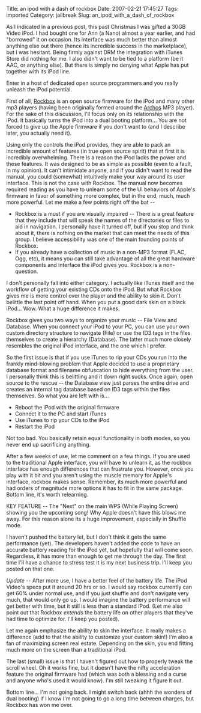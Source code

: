 Title: an ipod with a dash of rockbox
Date: 2007-02-21 17:45:27
Tags: imported
Category: jailbreak
Slug: an_ipod_with_a_dash_of_rockbox


As I indicated in a previous post, this past Christmas I was gifted a 30GB Video iPod. I had bought one for Ann (a Nano) almost a year earlier, and had "borrowed" it on occasion. Its interface was much better than almost anything else out there (hence its incredible success in the marketplace), but I was hesitant. Being firmly against DRM the integration with iTunes Store did nothing for me. I also didn't want to be tied to a platform (be it AAC, or anything else). But there is simply no denying what Apple has put together with its iPod line.

Enter in a host of dedicated open source programmers and you really unleash the iPod potential.

First of all, <a href="http://www.rockbox.org/">Rockbox</a> is an open source firmware for the iPod and many other mp3 players (having been originally formed around the <a title="Never tried one personally" href="http://en.wikipedia.org/wiki/Archos">Archos</a> MP3 player). For the sake of this discussion, I'll focus only on its relationship with the iPod. It basically turns the iPod into a dual booting platform... You are not forced to give up the Apple firmware if you don't want to (and I describe later, you actually need it).

Using only the controls the iPod provides, they are able to pack an incredible amount of features (in true open source spirit) that at first it is incredibly overwhelming. There is a reason the iPod lacks the power and these features. It was designed to be as simple as possible (even to a fault, in my opinion). It can't intimidate anyone, and if you didn't want to read the manual, you could (somewhat) intuitively make your way around its user interface. This is not the case with Rockbox. The manual now becomes required  reading as you have to unlearn some of the UI behaviors of Apple's firmware in favor of something more complex, but in the end, much, much more powerful. Let me make a few points right off the bat --

<ul>
    <li>Rockbox is a must if you are visually impaired -- There is a great feature that they include that will speak the names of the directories or files to aid in navigation. I personally have it turned off, but if you stop and think about it, there is nothing on the market that can meet the needs of this group. I believe accessibility was one of the main founding points of Rockbox.</li>
    <li>If you already have a collection of music in a non-MP3 format (FLAC, Ogg, etc), it means you can still take advantage of all the great hardware components and interface the iPod gives you. Rockbox is a non-question.</li>
</ul>

 I don't personally fall into either category. I actually like iTunes itself and the workflow of getting your existing CDs onto the iPod. But what Rockbox gives me is more control over the player and the ability to skin it. Don't belittle the last point off hand. When you put a good dark skin on a black iPod... Wow. What a huge difference it makes.

Rockbox gives you two ways to organize your music -- File View and Database. When you connect your iPod to your PC, you can use your own custom directory structure to navigate (File) or use the ID3 tags in the files themselves to create a hierarchy (Database). The latter much more closely resembles the original iPod interface, and the one which I prefer.

So the first issue is that if you use iTunes to rip your CDs you run into the frankly mind-blowing problem that Apple decided to use a proprietary database format and filename obfuscation to hide everything from the user. I personally think this is belittling and it down right sucks. Once again, open source to the rescue -- the Database view just parses the entire drive and creates an internal tag database based on ID3 tags within the files themselves. So what you are left with is...

<ul>
    <li>Reboot the iPod with the original firmware</li>
    <li>Connect it to the PC and start iTunes</li>
    <li>Use iTunes to rip your CDs to the iPod</li>
    <li>Restart the iPod</li>
</ul>

Not too bad. You basically retain equal functionality in both modes, so you never end up sacrificing anything.

After a few weeks of use, let me comment on a few things. If you are used to the traditional Apple interface, you will have to unlearn it, as the rockbox interface has enough differences that can frustrate you. However, once you play with it bit and you aren't using the muscle memory for Apple's interface, rockbox makes sense. Remember, its much more powerful and had orders of magnitude more options it has to fit in the same package. Bottom line, it's worth relearning.

KEY FEATURE -- The "Next" on the main WPS (While Playing Screen) showing you the upcoming song! Why Apple doesn't have this blows me away. For this reason alone its a huge improvement, especially in Shuffle mode.

I haven't pushed the battery let, but I don't think it gets the same performance (yet). The developers haven't added the code to have an accurate battery reading for the iPod yet, but hopefully that will come soon. Regardless, it has more than enough to get me through the day. The first time I'll have a chance to stress test it is my next business trip. I'll keep you posted on that one.

<em>Update</em> -- After more use, I have a better feel of the battery life. The iPod Video's specs put it around 20 hrs or so. I would say rockbox currently can get 60% under normal use, and if you just shuffle and don't navigate very much, that would only go up. I would imagine the battery performance will get better with time, but it still is less than a standard iPod. (Let me also point out that Rockbox <em>extends</em> the battery life on other players that they've had time to optimize for. I'll keep you posted).

Let me again emphasize the ability to skin the interface. It really makes a difference (add to that the ability to customize your custom skin!) I'm also a fan of maximizing screen real estate. Depending on the skin, you end fitting much more on the screen than a traditional iPod.

The last (small) issue is that I haven't figured out how to properly tweak the scroll wheel. Oh it works fine, but it doesn't have the nifty acceleration feature the original firmware had (which was both a blessing and a curse and anyone who's used it would know). I'm still tweaking it figure it out.

Bottom line... I'm not going back. I might switch back (ahhh the wonders of dual booting) if I know I'm not going to go a long time between charges, but Rockbox has won me over.
